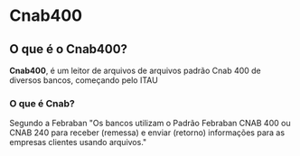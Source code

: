 # Cnab400

## O que é o Cnab400?

**Cnab400**, é um leitor de arquivos de arquivos padrão Cnab 400 de diversos bancos, começando pelo ITAU

### O que é Cnab?

Segundo a Febraban "Os bancos utilizam o Padrão Febraban CNAB 400 ou CNAB 240 para receber (remessa) e enviar (retorno) informações para as empresas clientes usando arquivos."
